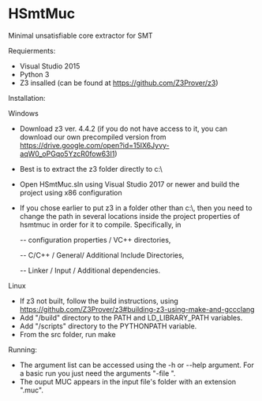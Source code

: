 # HSmtMuc
Minimal unsatisfiable core extractor for SMT

Requierments:
- Visual Studio 2015
- Python 3
- Z3 insalled (can be found at https://github.com/Z3Prover/z3)


Installation:

Windows
- Download z3 ver. 4.4.2 (if you do not have access to it, you can download our own 
precompiled version from https://drive.google.com/open?id=15IX6Jyvy-aqW0_oPGqo5YzcR0fow63I1)
- Best is to extract the z3 folder directly to c:\\ 
- Open HSmtMuc.sln using Visual Studio 2017 or newer and build the project using x86 configuration
- If you chose earlier to put z3 in a folder other than c:\\, then you need to change the path in 
several locations inside the project properties of hsmtmuc in order for it to compile. 
Specifically, in 

	-- configuration properties / VC++ directories, 
	
	-- C/C++ / General/ Additional Include Directories,
	
	-- Linker / Input / Additional dependencies.


Linux
- If z3 not built, follow the build instructions, using https://github.com/Z3Prover/z3#building-z3-using-make-and-gccclang
- Add "<z3-master dir>/build" directory to the PATH and LD_LIBRARY_PATH variables.
- Add "<z3-master dir>/scripts" directory to the PYTHONPATH variable.
- From the src folder, run make

Running:
- The argument list can be accessed using the -h or --help argument. For a basic run you just need the arguments "-file <input-file-name>".
- The ouput MUC appears in the input file's folder with an extension ".muc".